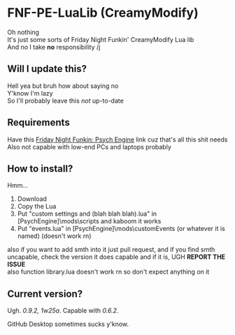 # FNF-PE-LuaLib (CreamyModify)
Oh nothing  
It's just some sorts of Friday Night Funkin' CreamyModify Lua lib  
And no I take <b>no</b> responsibility /j
## Will I update this?
Hell yea but bruh how about saying no  
Y'know I'm lazy  
So I'll probably leave this *not* up-to-date
## Requirements
Have this [Friday Night Funkin: Psych Engine](https://github.com/shadowmario/fnf-psychengine) link cuz that's all this shit needs  
Also not capable with low-end PCs and laptops probably
## How to install?
Hmm...

1. Download
2. Copy the Lua
3. Put "custom settings and (blah blah blah).lua" in \[PsychEngine\]\\mods\\scripts and kaboom it works
4. Put "events.lua" in \[PsychEngine\]\\mods\\customEvents (or whatever it is named) (doesn't work rn)

also if you want to add smth into it just pull request, and if you find smth uncapable, check the version it does capable and if it is, UGH **REPORT THE ISSUE**  
also function library.lua doesn't work rn so don't expect anything on it
## Current version?
Ugh. *0.9.2, 1w25a*. Capable with *0.6.2*.

GitHub Desktop sometimes sucks y'know.
